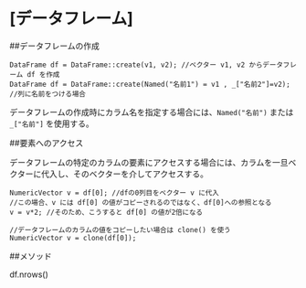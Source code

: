 # [データフレーム]

##データフレームの作成

```
DataFrame df = DataFrame::create(v1, v2); //ベクター v1, v2 からデータフレーム df を作成
DataFrame df = DataFrame::create(Named("名前1") = v1 , _["名前2"]=v2); //列に名前をつける場合
```
データフレームの作成時にカラム名を指定する場合には、`Named("名前")` または `_["名前"]` を使用する。


##要素へのアクセス

データフレームの特定のカラムの要素にアクセスする場合には、カラムを一旦ベクターに代入し、そのベクターを介してアクセスする。

```
NumericVector v = df[0]; //dfの0列目をベクター v に代入
//この場合、v には df[0] の値がコピーされるのではなく、df[0]への参照となる
v = v*2; //そのため、こうすると df[0] の値が2倍になる

//データフレームのカラムの値をコピーしたい場合は clone() を使う
NumericVector v = clone(df[0]); 
```

##メソッド



df.nrows()
